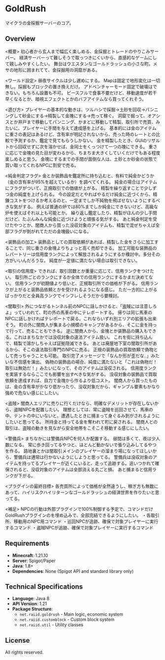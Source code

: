 # GoldRush

マイクラの金採掘サーバーのコア。

## Overview

<概要>
初心者から玄人まで幅広く楽しめる、金採掘とトレードのやりこみサーバー。
経済サーバーって難しそうで取っつきにくいから、直感的なゲームにして親しみやすくしたい。
舞台はウエスタンなゴールドラッシュの小さな町。メサの地形に囲まれてて、金採掘用の洞窟がある。

<ワールド設定>
昼夜サイクルは少し遅めにする。
Mapは固定で地形変化は一切無し。採掘もブロックの置き換えだけ。
アドベンチャーモード固定で破壊はできない。もちろん設置も不可。
ピースフルで食事不要だけど、移動速度が若干早くなるとか、暗視エフェクトとかのバフアイテムなら買ってくれそう。

<遊び方>
プレイヤーの基本的な動きは、ツルハシで採掘->土砂を回収->パンニングして砂金にする->精製して金塊にする->売って稼ぐ。
洞窟で掘って、オアシスとか井戸まで移動してパンニング、かまどに移動して精製、取引所で売買、みたいに、プレイヤーに手間を与えて達成感を上げる。
基本的には金のアイテムに重さの表記はあるけど、含有率が明記されないから、売った時のレートとの比較で予測するか、鑑定で見てもらうしかない。
金を精製したとき、GUIのリザルトから回収せずに次を溶かせば、金同士をくっつけて一つの塊にできる。
重さに応じで金塊の見た目が変わるから、ちまちま大きくしていくだけでもある程度楽しめると思う。
金塊にするまでの手間が面倒な人は、土砂とか砂金の状態で買い取ってくれるNPCに割安で売る。

<純金判定フラグ>
金とか装飾品を鑑定所に持ち込むと、有料で純金かどうか（金の含有率が95%を超えているか）を調べてくれる。
純金の場合はアイテムにフラグがついて、正規取引での価値が上がる。
精製を繰り返すことで少しずつ金の純度を上げられる。
今の設定だとやればやるだけ純金に近づくから、精錬コストをつけるか考えるのと、一定までしか不純物を飛ばせないようにするべきな気がする。
例えば普通の炉では80%までしか純金にできないけど、高級な炉を使えばそれ以上も可能とか。
繰り返し鑑定したり、精製がほんの少し手間だけど、たぶんみんな純金に近づけようと頑張る気がする。
あと純金判定を受けたやつとか、闇商人から買った没収対象のアイテムも、精製で混ぜちゃえば全部フラグが剝がれてただの金塊扱いになる。

<装飾品の加工>
装飾品としての買取依頼があれば、精製した金をさらに加工することで、同じ重さの金塊よりちょっと高く売却できる。
加工可能な装飾品のレパートリーは信用度ランクによって解放されるようにするか検討中。多分その方がいいんだろうな。
純度が一定値に満たない場合は取引できない。

<取引の信用度>
できれば、取引回数とか重量に応じて、信用ランクをつけたい。
取引所ごとのランクにするか全体での信用ランクにするかまだ決めてない。
信用ランクが初期値より低いと、正規取引所での価格が下がる。
信用ランクが上がると装飾品依頼とかを受けれるようになる感じ。
ただ一方的に上がるばっかりだと全員高ランクでインフレしそうだから要検討。

<闇取引>
外につながるトンネル前のNPCに話しかけると、「盗賊には注意しろよ」っていわれて、町の外の馬車の中にテレポートする。
帰りは同じ馬車のNPCに話しかければテレポートで戻る。これならいずれ別エリアの拡張も出来そう。
町の外に闇商人が集まる小規模のキャンプがあるから、そこに金を持って行って、売ることもできる。
逆に闇商人から、金塊とか装飾品の購入もできる。これはまちなかでは没収対象の違法アイテム扱い。
これを街に持ち込んで、精製で溶かしちゃえば証拠隠滅できる。
あとは廃屋地下室の闇取引所があるから、そこの違法取引専門のNPCに売る。
正規の装飾品の買取依頼で偽物として売っちゃうことも可能。
取引完了メッセージで「なんか形が歪だな..」みたいな不信感を演出。
偽物の装飾品の場合、純度に満たないと「これは偽物だ！取引は無効だ！」みたいになって、そのアイテムは没収される。
信用度ランクを実装するならここでも影響を出すべきな気がする。
没収対象の装飾品で買取依頼を達成すれば、自力で金塊から作るより低コスト。
闇商人から買ったものは、金の含有率がかなり低かったり、没収対象だから、ギャンブル要素もかなり強めで危ない感じにしたい。

<盗賊>
闇商人エリアに売りに行くだけなら、明確なデメリットが存在しないから、盗賊NPCを配置したい。
理想としては、常に盗賊を巡回させて、馬車の中、テントの中にいないと、遭遇したときに捕まって身ぐるみ剝がされるようにしたいと思ってる。
所持金と持ってる金を奪われて町に戻される。
闇商人との取引は、盗賊の動きを見ながら安全地帯をこそこそ移動する感じにしたい。

<警備兵>
まちなかには警備兵NPCを何人か配置する。
昼間は多くて、夜は少人数になる。
常に歩き回ってるやつと、ほとんど動かないで張り込みしてるやつを作る。
路地裏とかは闇取引メインのプレイヤーの溜まり場になってほしいから、警備兵は通常は行かないようにしようと思ってる。
警備兵は没収対象のアイテムを持ってるプレイヤーが近くにいると、走って追跡する。追いつかれて確保されると、没収対象のアイテムは全部消える丸ごと損。
あと捕まると信用ランクが下がる。

<プラグインの最終目標>
各売買所によって価格が全然違うし、稼ぎ方も無数にあって、ハイリスクハイリターンなゴールドラッシュの経済世界を作りたいと思ってる。

<補足>
NPCの行動は外部プラグインで100%制御する予定で、コマンドだけGoldRushプラグインのを埋め込みで、全部完結できるようにしたい。
・各取引所、移動用のNPC用コマンド
・巡回NPCが追跡、確保で対象プレイヤーに実行するコマンド
・盗賊NPCが追跡、確保で対象プレイヤーに実行するコマンド

## Requirements

- **Minecraft**: 1.21.10
- **Server**: Spigot/Paper
- **Java**: 1.8+
- **Dependencies**: None (Spigot API and standard library only)

## Technical Specifications

- **Language**: Java 8
- **API Version**: 1.21
- **Package Structure**:
  - `net.raiid.goldrush` - Main logic, economic system
  - `net.raiid.customblock` - Custom block system
  - `net.raiid.util` - Utility classes

## License

All rights reserved.
